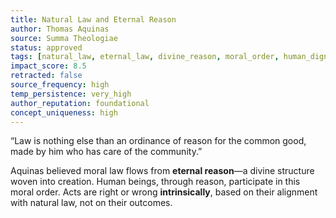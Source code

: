 ```yaml
---
title: Natural Law and Eternal Reason  
author: Thomas Aquinas  
source: Summa Theologiae  
status: approved  
tags: [natural_law, eternal_law, divine_reason, moral_order, human_dignity, intrinsic_rightness]  
impact_score: 8.5  
retracted: false  
source_frequency: high  
temp_persistence: very_high  
author_reputation: foundational  
concept_uniqueness: high  
---
```


“Law is nothing else than an ordinance of reason for the common good, made by him who has care of the community.”

Aquinas believed moral law flows from **eternal reason**—a divine structure woven into creation. Human beings, through reason, participate in this moral order. Acts are right or wrong **intrinsically**, based on their alignment with natural law, not on their outcomes.